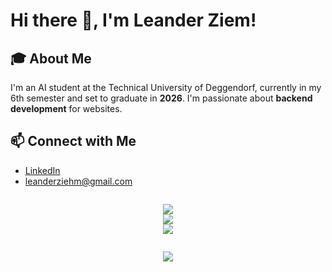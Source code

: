 # Hi there 👋, I'm Leander Ziem!

## 🎓 About Me
I'm an AI student at the Technical University of Deggendorf, currently in my 6th semester and set to graduate in **2026**. I'm passionate about **backend development** for websites.
## 📫 Connect with Me
- [LinkedIn](https://www.linkedin.com/in/leanderziehm/)
- leanderziehm@gmail.com

<div style="display: flex; flex-direction: column; align-items: center;">

  ![](https://github-readme-stats.vercel.app/api/top-langs/?username=leanderziehm&theme=tokyonight)
  <br>
  ![](https://image.leanderziehm.com/?username=leanderziehm&x=3)
    <br>
  ![](https://komarev.com/ghpvc/?username=leanderziehm)

  ![](https://hit.yhype.me/github/profile?account_id=117998178)
  <!--

    <img src="https://image.leanderziehm.com/">
  Currently working on:
1. https://quick-text-tools-web-leander.vercel.app/
2. Audiobook piline, download, process, ai voice
3. Fileserver
4. Contact Form Email
-->
</div>


